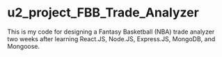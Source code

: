 # u2_project_FBB_Trade_Analyzer
This is my code for designing a Fantasy Basketball (NBA) trade analyzer two weeks after learning React.JS, Node.JS, Express.JS, MongoDB, and Mongoose.
